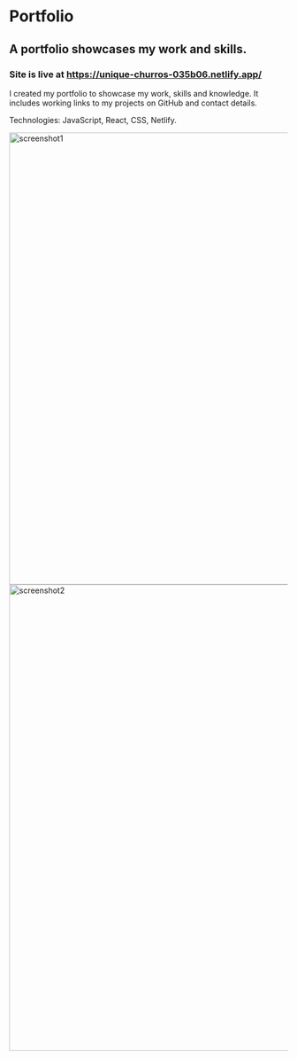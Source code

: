 # Portfolio

## A portfolio showcases my work and skills.

### Site is live at https://unique-churros-035b06.netlify.app/

I created my portfolio to showcase my work, skills and knowledge.
It includes working links to my projects on GitHub and contact details.

Technologies: JavaScript, React, CSS, Netlify.

<img width="816" alt="screenshot1" src="https://user-images.githubusercontent.com/84686704/226212164-a51e0580-f449-4c7c-853f-b35cd8969554.png" width="300">
<img width="842" alt="screenshot2" src="https://user-images.githubusercontent.com/84686704/226212165-61b6586d-e22f-4a9d-9ea7-972603509ece.png" width="300">
